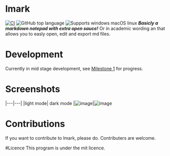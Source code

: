 # lmark
[![CI](https://github.com/LukeOnuke/lmark/actions/workflows/main.yml/badge.svg)](https://github.com/LukeOnuke/lmark/actions/workflows/main.yml) ![GitHub top language](https://img.shields.io/github/languages/top/LukeOnuke/lmark) ![Supports windows macOS linux](https://img.shields.io/badge/Supports-Win%20%7C%20MacOS%20%7C%20Linux-brightgreen)
***Basicly a markdown notepad with extra open sauce!*** Or in academic wording an that allows you to easly open, edit and export md files.

# Development
Currently in mid stage development, see [Milestone 1](https://github.com/LukeOnuke/lmark/projects/1) for progress.

# Screenshots
|---|---|
|light mode| dark mode
|![image](https://user-images.githubusercontent.com/57074484/137563890-125c4b0b-09f1-4534-b0d0-4514d232fdb3.png)|![image](https://user-images.githubusercontent.com/57074484/137563890-125c4b0b-09f1-4534-b0d0-4514d232fdb3.png)

# Contributions
If you want to contribute to lmark, please do. Contributers are welcome.

#Licence
This program is under the mit licence.
```txt

```
